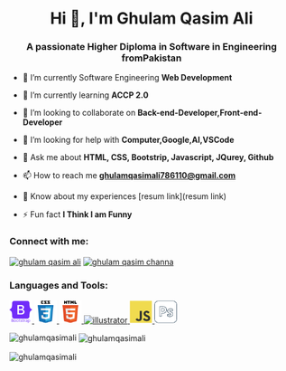 <h1 align="center">Hi 👋, I'm Ghulam Qasim Ali</h1>
<h3 align="center">A passionate Higher Diploma in Software in Engineering fromPakistan</h3>

- 🔭 I’m currently Software Engineering **Web Development**

- 🌱 I’m currently learning **ACCP 2.0**

- 👯 I’m looking to collaborate on **Back-end-Developer,Front-end-Developer**

- 🤝 I’m looking for help with **Computer,Google,AI,VSCode**

- 💬 Ask me about **HTML, CSS, Bootstrip, Javascript, JQurey, Github**

- 📫 How to reach me **ghulamqasimali786110@gmail.com**

- 📄 Know about my experiences [resum link](resum link)

- ⚡ Fun fact **I Think I am Funny**

<h3 align="left">Connect with me:</h3>
<p align="left">
<a href="https://linkedin.com/in/ghulam qasim ali" target="blank"><img align="center" src="https://raw.githubusercontent.com/rahuldkjain/github-profile-readme-generator/master/src/images/icons/Social/linked-in-alt.svg" alt="ghulam qasim ali" height="30" width="40" /></a>
<a href="https://fb.com/ghulam qasim channa" target="blank"><img align="center" src="https://raw.githubusercontent.com/rahuldkjain/github-profile-readme-generator/master/src/images/icons/Social/facebook.svg" alt="ghulam qasim channa" height="30" width="40" /></a>
</p>

<h3 align="left">Languages and Tools:</h3>
<p align="left"> <a href="https://getbootstrap.com" target="_blank" rel="noreferrer"> <img src="https://raw.githubusercontent.com/devicons/devicon/master/icons/bootstrap/bootstrap-plain-wordmark.svg" alt="bootstrap" width="40" height="40"/> </a> <a href="https://www.w3schools.com/css/" target="_blank" rel="noreferrer"> <img src="https://raw.githubusercontent.com/devicons/devicon/master/icons/css3/css3-original-wordmark.svg" alt="css3" width="40" height="40"/> </a> <a href="https://www.w3.org/html/" target="_blank" rel="noreferrer"> <img src="https://raw.githubusercontent.com/devicons/devicon/master/icons/html5/html5-original-wordmark.svg" alt="html5" width="40" height="40"/> </a> <a href="https://www.adobe.com/in/products/illustrator.html" target="_blank" rel="noreferrer"> <img src="https://www.vectorlogo.zone/logos/adobe_illustrator/adobe_illustrator-icon.svg" alt="illustrator" width="40" height="40"/> </a> <a href="https://developer.mozilla.org/en-US/docs/Web/JavaScript" target="_blank" rel="noreferrer"> <img src="https://raw.githubusercontent.com/devicons/devicon/master/icons/javascript/javascript-original.svg" alt="javascript" width="40" height="40"/> </a> <a href="https://www.photoshop.com/en" target="_blank" rel="noreferrer"> <img src="https://raw.githubusercontent.com/devicons/devicon/master/icons/photoshop/photoshop-line.svg" alt="photoshop" width="40" height="40"/> </a> </p>

<p><img align="left" src="https://github-readme-stats.vercel.app/api/top-langs?username=ghulamqasimali&show_icons=true&locale=en&layout=compact&them=tokyounight" alt="ghulamqasimali" /></p>

<p>&nbsp;<img align="center" src="https://github-readme-stats.vercel.app/api?username=ghulamqasimali&show_icons=true&locale=en&them=tokyounight" alt="ghulamqasimali" /></p>

<p><img align="center" src="https://github-readme-streak-stats.herokuapp.com/?user=ghulamqasimali&&them=tokyounight" alt="ghulamqasimali" /></p>
